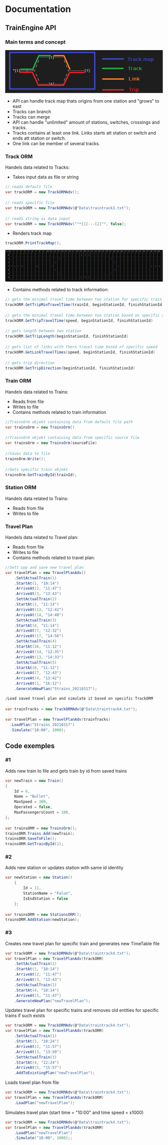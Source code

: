 # Documentation
## TrainEngine API
### Main terms and concept
![Concept ](_assets/concept.png)
* API can handle track map thats origins from one station and "grows" to east
* Tracks can branch
* Tracks can merge
* API can handle "unlimited" amount of stations, switches, crossings and tracks.
* Tracks contains at least one link. Links starts att station or switch and ends att station or switch.
* One link can be member of several tracks.
### Track ORM
Handels data related to Tracks:
* Takes input data as file or string
```C#
// reads default file
var trackORM = new TrackORMAdv();

// reads specific file
var trackORM = new TrackORMAdv(@"Data\traintrack3.txt");

// reads string as data input
var trackORM = new TrackORMAdv(""*[1]---[2]"", false);
```
* Renders track map 
```C#
trackORM.PrintTrackMap();
```
![Track Map ](_assets/track_map_render.png)
* Contains methods related to track information:
```C#
// gets the minimal travel time between two station for specific train
trackORM.GetTripMinTravelTime(trainId, beginStationId, finishStationId)

// gets the minimal travel time between two station based on specific speed
trackORM.GetTripTravelTime(speed, beginStationId, finishStationId)

// gets length between two station
trackORM.GetTripLength(beginStationId, finishStationId)

// gets list of links with there travel time based of specific speed
trackORM.GetLinkTravelTimes(speed, beginStationId, finishStationId)

// gets trip direction
trackORM.GetTripDirection(beginStationId, finishStationId)
```
### Train ORM
Handels data related to Trains:
* Reads from file
* Writes to file
* Contains methods related to train information
```C#
//TrainsOrm objekt containing data from default file path
var trainsOrm = new TrainsOrm()

//TrainsOrm objekt containing data from specific source file
var trainsOrm = new TrainsOrm(sourceFile)

//Saves data to file
trainsOrm.Write();

//Gets specific train objekt
trainsOrm.GetTrainById(trainId);
```
### Station ORM
Handels data related to Trains:
* Reads from file
* Writes to file
### Travel Plan
Handels data related to Travel plan:
* Reads from file
* Writes to file
* Contains methods related to travel plan:
```C#
//Sett upp and save new travel plan
var travelPlan = new TravelPlanAdv()
    .SettActualTrain(1)
    .StartAt(1, "10:14")
    .ArriveAt(2, "11:47")
    .ArriveAt(3, "13:43")
    .SettActualTrain(2)
    .StartAt(1, "11:14")
    .ArriveAt(13, "12:42")
    .ArriveAt(14, "14:48")
    .SettActualTrain(3)
    .StartAt(4, "11:14")
    .ArriveAt(7, "12:32")
    .ArriveAt(17, "14:56")
    .SettActualTrain(4)
    .StartAt(16, "11:12")
    .ArriveAt(14, "12:35")
    .ArriveAt(13, "14:33")
    .SettActualTrain(5)
    .StartAt(8, "11:12")
    .ArriveAt(7, "12:43")
    .ArriveAt(4, "13:42")
    .ArriveAt(1, "16:12")
    .GenerateNewPlan("5trains_20210317");
```
```C#
/Load saved travel plan and simulate it based on specific TrackORM

var trainTracks = new TrackORMAdv(@"Data\traintrack4.txt");

var travelPlan = new TravelPlanAdv(trainTracks)
  .LoadPlan("5trains_20210317")
  .Simulate("10:00", 1000);
```
## Code exemples
### #1
Adds new train to file and gets train by id from saved trains
```C#
var newTrain = new Train()
{
    Id = 6,
    Name = "Bullet",
    MaxSpeed = 300,
    Operated = false,
    MaxPassengersCount = 100,
};

var trainsORM = new TrainsOrm();
trainsORM.Trains.Add(newTrain);
trainsORM.SaveToFile();
trainsORM.GetTrainById(1);
```
### #2
Adds new station or updates station with same id identity
```C#
var newStation = new Station()
    {
        Id = 11,
        StationName = "Falun",
        IsEndStation = false
    };

var trainsORM = new StationsORM();
trainsORM.AddStation(newStation);
```
### #3
Creates new travel plan for specific train and generates new TimeTable file
```C#
var trackORM = new TrackORMAdv(@"Data\traintrack4.txt");
var travelPlan = new TravelPlanAdv(trackORM)
    .SettActualTrain(1)
    .StartAt(1, "10:14")
    .ArriveAt(2, "11:47")
    .ArriveAt(3, "13:43")
    .SettActualTrain(2)
    .StartAt(4, "10:14")
    .ArriveAt(5, "11:47")
    .GenerateNewPlan("newTravelPlan");
```
Updates travel plan for specific trains and removes old entities for specific trains if such exists
```C#
var trackORM = new TrackORMAdv(@"Data\traintrack4.txt");
var travelPlan = new TravelPlanAdv(trackORM)
    .SettActualTrain(1)
    .StartAt(1, "10:24")
    .ArriveAt(2, "11:57")
    .ArriveAt(3, "13:50")
    .SettActualTrain(3)
    .StartAt(4, "12:24")
    .ArriveAt(5, "15:57")
    .AddToExistingPlan("newTravelPlan");
```
Loads travel plan from file
```C#
var trackORM = new TrackORMAdv(@"Data\traintrack4.txt");
var travelPlan = new TravelPlanAdv(trackORM)
    .LoadPlan("newTravelPlan");
```
Simulates travel plan (start time = "10:00" and time speed = x1000)
```C#
var trackORM = new TrackORMAdv(@"Data\traintrack4.txt");
var travelPlan = new TravelPlanAdv(trackORM)
    .LoadPlan("newTravelPlan")
    .Simulate("10:00", 1000);;
```

